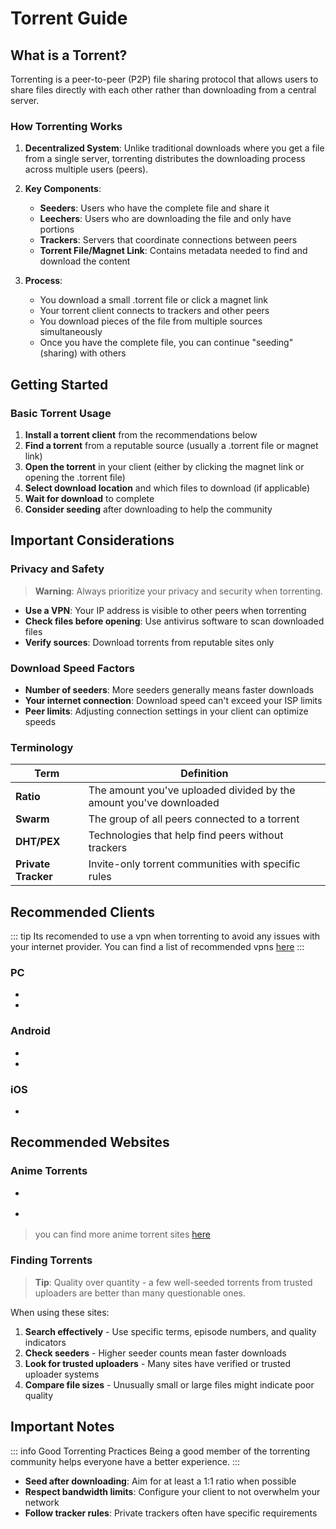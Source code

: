 # Torrent Guide

## What is a Torrent?

Torrenting is a peer-to-peer (P2P) file sharing protocol that allows users to share files directly with each other rather than downloading from a central server.

### How Torrenting Works

1. **Decentralized System**: Unlike traditional downloads where you get a file from a single server, torrenting distributes the downloading process across multiple users (peers).

2. **Key Components**:
   - **Seeders**: Users who have the complete file and share it
   - **Leechers**: Users who are downloading the file and only have portions
   - **Trackers**: Servers that coordinate connections between peers
   - **Torrent File/Magnet Link**: Contains metadata needed to find and download the content

3. **Process**:
   - You download a small .torrent file or click a magnet link
   - Your torrent client connects to trackers and other peers
   - You download pieces of the file from multiple sources simultaneously
   - Once you have the complete file, you can continue "seeding" (sharing) with others

## Getting Started

### Basic Torrent Usage

1. **Install a torrent client** from the recommendations below
2. **Find a torrent** from a reputable source (usually a .torrent file or magnet link)
3. **Open the torrent** in your client (either by clicking the magnet link or opening the .torrent file)
4. **Select download location** and which files to download (if applicable)
5. **Wait for download** to complete
6. **Consider seeding** after downloading to help the community


## Important Considerations

### Privacy and Safety

> **Warning**: Always prioritize your privacy and security when torrenting.

- **Use a VPN**: Your IP address is visible to other peers when torrenting
- **Check files before opening**: Use antivirus software to scan downloaded files
- **Verify sources**: Download torrents from reputable sites only

### Download Speed Factors

- **Number of seeders**: More seeders generally means faster downloads
- **Your internet connection**: Download speed can't exceed your ISP limits
- **Peer limits**: Adjusting connection settings in your client can optimize speeds

### Terminology

| Term | Definition |
|------|------------|
| **Ratio** | The amount you've uploaded divided by the amount you've downloaded |
| **Swarm** | The group of all peers connected to a torrent |
| **DHT/PEX** | Technologies that help find peers without trackers |
| **Private Tracker** | Invite-only torrent communities with specific rules |


## Recommended Clients
::: tip
Its recomended to use a vpn when torrenting to avoid any issues with your internet provider.
You can find a list of recommended vpns [here](/tools#vpn)
:::
### PC
- [<Pill name="qBittorrent" icon="twemoji:star" color="yellow" />](https://www.qbittorrent.org) 
- [<Pill name="BiglyBT" />](https://www.biglybt.com/) 

### Android
- [<Pill name="LibreTorrent" icon="twemoji:star" color="yellow" />](https://github.com/proninyaroslav/libretorrent) 
- [<Pill name="BiglyBT" />](https://play.google.com/store/apps/details?id=com.biglybt.android.client) 
### iOS
- [<Pill name="Gopeed" />](https://gopeed.com/) 


## Recommended Websites

### Anime Torrents
- [<Pill name="Nyaa" icon="twemoji:star" color="yellow" />](https://nyaa.si) 

- [<Pill name="AnimeTosho" />](https://animetosho.org) 

> you can find more anime torrent sites [here](/websites#torrenting)

### Finding Torrents

> **Tip**: Quality over quantity - a few well-seeded torrents from trusted uploaders are better than many questionable ones.

When using these sites:
1. **Search effectively** - Use specific terms, episode numbers, and quality indicators
2. **Check seeders** - Higher seeder counts mean faster downloads
3. **Look for trusted uploaders** - Many sites have verified or trusted uploader systems
4. **Compare file sizes** - Unusually small or large files might indicate poor quality

## Important Notes

::: info Good Torrenting Practices
Being a good member of the torrenting community helps everyone have a better experience.
:::

- **Seed after downloading**: Aim for at least a 1:1 ratio when possible
- **Respect bandwidth limits**: Configure your client to not overwhelm your network
- **Follow tracker rules**: Private trackers often have specific requirements
